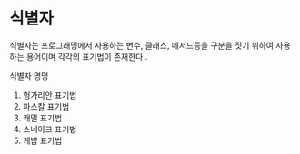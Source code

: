 # 식별자 
식별자는 프로그래밍에서 사용하는 변수, 클래스, 메서드등을 구분을 짓기 위하여 사용하는 용어이며 
각각의 표기법이 존재한다 . 

식별자 명명
1. 헝가리안 표기법
2. 파스칼 표기법
3. 캐멀 표기법
4. 스네이크 표기법
5. 케밥 표기법 



